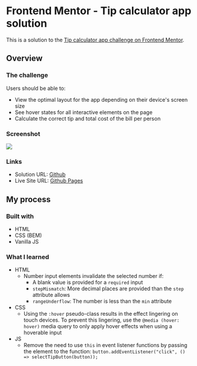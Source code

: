 # Frontend Mentor - Tip calculator app solution

This is a solution to the [Tip calculator app challenge on Frontend Mentor](https://www.frontendmentor.io/challenges/tip-calculator-app-ugJNGbJUX).

## Overview

### The challenge

Users should be able to:

- View the optimal layout for the app depending on their device's screen size
- See hover states for all interactive elements on the page
- Calculate the correct tip and total cost of the bill per person

### Screenshot

![](./screenshot.jpg)

### Links

- Solution URL: [Github](https://github.com/jeremylloyd/Tip-Calculator)
- Live Site URL: [Github Pages](https://jeremylloyd.github.io/Tip-Calculator/)

## My process

### Built with

- HTML
- CSS (BEM)
- Vanilla JS

### What I learned

- HTML
  - Number input elements invalidate the selected number if:
    - A blank value is provided for a `required` input
    - `stepMismatch`: More decimal places are provided than the `step` attribute allows
    - `rangeUnderflow`: The number is less than the `min` attribute
- CSS
  - Using the `:hover` pseudo-class results in the effect lingering on touch devices. To prevent this lingering, use the `@media (hover: hover)` media query to only apply hover effects when using a hoverable input
- JS
  - Remove the need to use `this` in event listener functions by passing the element to the function:
    ```button.addEventListener("click", () => selectTipButton(button));```
